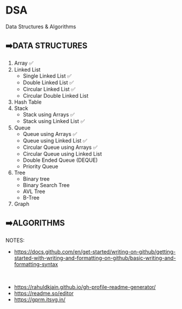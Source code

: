 # DSA

Data Structures & Algorithms

## ➡️DATA STRUCTURES
1. Array ✅<br>
2. Linked List<br>
    - Single Linked List ✅<br>
    - Double Linked List ✅<br>
    - Circular Linked List ✅<br>
    - Circular Double Linked List <br>
3. Hash Table<br>
4. Stack<br>
    - Stack using Arrays ✅<br>
    - Stack using Linked List ✅<br>
5. Queue<br>
    - Queue using Arrays ✅<br>
    - Queue using Linked List ✅<br>
    - Circular Queue using Arrays ✅<br>
    - Circular Queue using Linked List<br>
    - Double Ended Queue (DEQUE)<br>
    - Priority Queue<br>
6. Tree<br>
    - Binary tree<br>
    - Binary Search Tree<br>
    - AVL Tree<br>
    - B-Tree<br>
7. Graph<br>

## ➡️ALGORITHMS


NOTES: 
- https://docs.github.com/en/get-started/writing-on-github/getting-started-with-writing-and-formatting-on-github/basic-writing-and-formatting-syntax

<br>

- https://rahuldkjain.github.io/gh-profile-readme-generator/
- https://readme.so/editor
- https://gprm.itsvg.in/